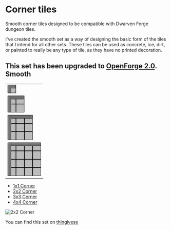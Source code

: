 Corner tiles
============

Smooth corner tiles designed to be compatible with Dwarven Forge dungeon tiles.

I've created the smooth set as a way of designing the basic form of the tiles that I intend for all other sets.  These tiles can be used as concrete, ice, dirt, or painted to really be any type of tile, as they have no printed decoration.

This set has been upgraded to [OpenForge 2.0](https://github.com/devonjones/OpenForge).
Smooth
------

<table>
<tr>
  <td><a href="smooth_corner_1x1.stl"><img src="images/1x1.png"></a></td>
</tr>
<tr>
  <td><a href="smooth_corner_2x2.stl"><img src="images/2x2.png"></a></td>
</tr>
<tr>
  <td><a href="smooth_corner_3x3.stl"><img src="images/3x3.png"></a></td>
</tr>
<tr>
  <td><a href="smooth_corner_4x4.stl"><img src="images/4x4.png"></a></td>
</tr>
</table>

* [1x1 Corner](smooth_corner_1x1.stl)
* [2x2 Corner](smooth_corner_2x2.stl)
* [3x3 Corner](smooth_corner_3x3.stl)
* [4x4 Corner](smooth_corner_4x4.stl)

![2x2 Corner](IMG_7804.JPG)

You can find this set on [thingivese](http://www.thingiverse.com/thing:239156)
